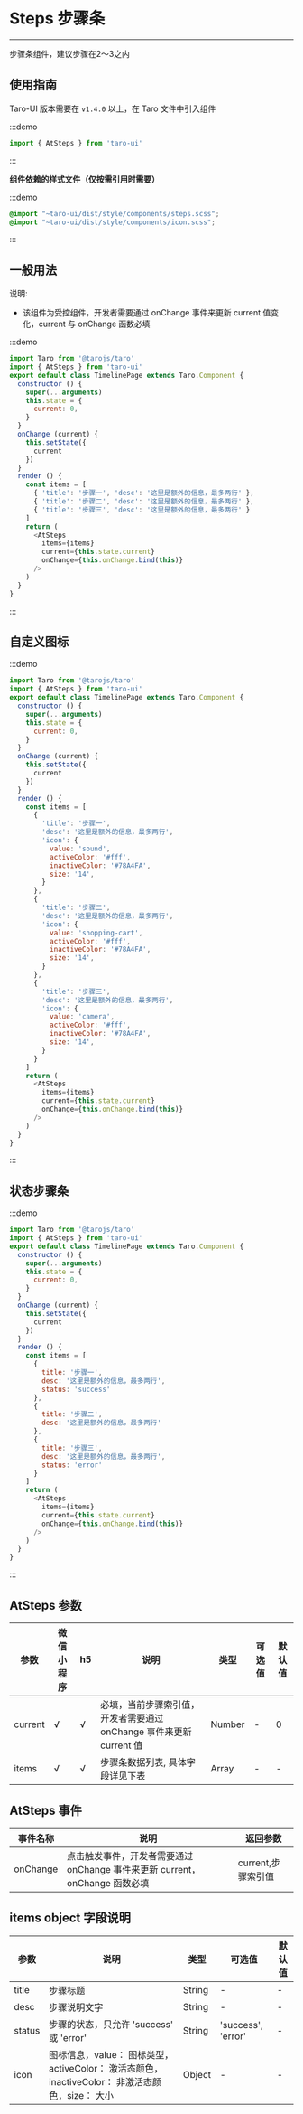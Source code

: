 # Steps 步骤条

---
步骤条组件，建议步骤在2～3之内

## 使用指南

Taro-UI 版本需要在 `v1.4.0` 以上，在 Taro 文件中引入组件

:::demo
```js
import { AtSteps } from 'taro-ui'
```
:::

**组件依赖的样式文件（仅按需引用时需要）**

:::demo
```scss
@import "~taro-ui/dist/style/components/steps.scss";
@import "~taro-ui/dist/style/components/icon.scss";
```
:::

## 一般用法

说明:

* 该组件为受控组件，开发者需要通过 onChange 事件来更新 current 值变化，current 与 onChange 函数必填

:::demo

```js
import Taro from '@tarojs/taro'
import { AtSteps } from 'taro-ui'
export default class TimelinePage extends Taro.Component {
  constructor () {
    super(...arguments)
    this.state = {
      current: 0,
    }
  }
  onChange (current) {
    this.setState({
      current
    })
  }
  render () {
    const items = [
      { 'title': '步骤一', 'desc': '这里是额外的信息，最多两行' },
      { 'title': '步骤二', 'desc': '这里是额外的信息，最多两行' },
      { 'title': '步骤三', 'desc': '这里是额外的信息，最多两行' }
    ]
    return (
      <AtSteps
        items={items}
        current={this.state.current}
        onChange={this.onChange.bind(this)}
      />
    )
  }
}

```

:::

## 自定义图标

:::demo

```js
import Taro from '@tarojs/taro'
import { AtSteps } from 'taro-ui'
export default class TimelinePage extends Taro.Component {
  constructor () {
    super(...arguments)
    this.state = {
      current: 0,
    }
  }
  onChange (current) {
    this.setState({
      current
    })
  }
  render () {
    const items = [
      {
        'title': '步骤一',
        'desc': '这里是额外的信息，最多两行',
        'icon': {
          value: 'sound',
          activeColor: '#fff',
          inactiveColor: '#78A4FA',
          size: '14',
        }
      },
      {
        'title': '步骤二',
        'desc': '这里是额外的信息，最多两行',
        'icon': {
          value: 'shopping-cart',
          activeColor: '#fff',
          inactiveColor: '#78A4FA',
          size: '14',
        }
      },
      {
        'title': '步骤三',
        'desc': '这里是额外的信息，最多两行',
        'icon': {
          value: 'camera',
          activeColor: '#fff',
          inactiveColor: '#78A4FA',
          size: '14',
        }
      }
    ]
    return (
      <AtSteps
        items={items}
        current={this.state.current}
        onChange={this.onChange.bind(this)}
      />
    )
  }
}
```

:::

## 状态步骤条

:::demo

```js
import Taro from '@tarojs/taro'
import { AtSteps } from 'taro-ui'
export default class TimelinePage extends Taro.Component {
  constructor () {
    super(...arguments)
    this.state = {
      current: 0,
    }
  }
  onChange (current) {
    this.setState({
      current
    })
  }
  render () {
    const items = [
      {
        title: '步骤一',
        desc: '这里是额外的信息，最多两行',
        status: 'success'
      },
      {
        title: '步骤二',
        desc: '这里是额外的信息，最多两行'
      },
      {
        title: '步骤三',
        desc: '这里是额外的信息，最多两行',
        status: 'error'
      }
    ]
    return (
      <AtSteps
        items={items}
        current={this.state.current}
        onChange={this.onChange.bind(this)}
      />
    )
  }
}
```

:::

## AtSteps 参数

| 参数  | 微信小程序 | h5 | 说明   | 类型    | 可选值 | 默认值 |
|------|----------|----|-----|---------|--------|--------|
| current | √   | √  | 必填，当前步骤索引值，开发者需要通过 onChange 事件来更新 current 值 | Number  | -      | 0   |
| items | √  | √  | 步骤条数据列表, 具体字段详见下表  | Array<Item> | - | -  |

## AtSteps 事件

| 事件名称 | 说明          | 返回参数  |
|---------- |-------------- |---------- |
| onChange | 点击触发事件，开发者需要通过 onChange 事件来更新 current，onChange 函数必填  | current,步骤索引值  |

## items object 字段说明

| 参数  | 说明 | 类型    | 可选值 | 默认值 |
|------|-----|---------|--------|--------|
| title | 步骤标题 | String  | - | -  |
| desc | 步骤说明文字  | String | - | -  |
| status | 步骤的状态，只允许 'success' 或 'error' | String | 'success', 'error' | - |
| icon | 图标信息，value： 图标类型，activeColor： 激活态颜色，inactiveColor： 非激活态颜色，size： 大小 | Object | - | - |
